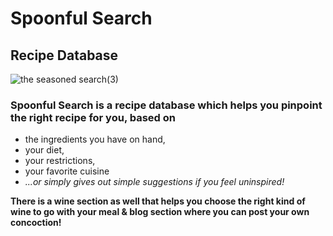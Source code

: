 
# Spoonful Search
## Recipe Database
![the seasoned search(3)](https://user-images.githubusercontent.com/67484805/110226608-d9545200-7ebe-11eb-937c-d741f8cfce3d.png)
### Spoonful Search is a recipe database which helps you pinpoint the right recipe for you, based on 
- the ingredients you have on hand, 
- your diet, 
- your restrictions, 
- your favorite cuisine
- *...or simply gives out simple suggestions if you feel uninspired!*

**There is a wine section as well that helps you choose the right kind of wine to go with your meal & blog section where you can post your own concoction!**


